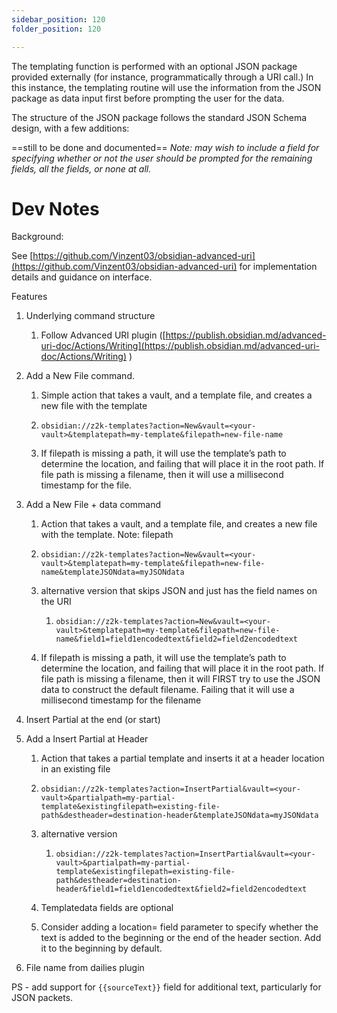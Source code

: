 ```yaml
---
sidebar_position: 120
folder_position: 120

---
```


The templating function is performed with an optional JSON package provided externally (for instance, programmatically through a URI call.) In this instance, the templating routine will use the information from the JSON package as data input first before prompting the user for the data. 

The structure of the JSON package follows the standard JSON Schema design, with a few additions:

==still to be done and documented==
*Note: may wish to include a field for specifying whether or not the user should be prompted for the remaining fields, all the fields, or none at all.* 


# Dev Notes

Background:

See [https://github.com/Vinzent03/obsidian-advanced-uri](https://github.com/Vinzent03/obsidian-advanced-uri) for implementation details and guidance on interface.

Features

1. Underlying command structure
    
    1. Follow Advanced URI plugin ([https://publish.obsidian.md/advanced-uri-doc/Actions/Writing](https://publish.obsidian.md/advanced-uri-doc/Actions/Writing) )
        
    
2. Add a New File command.
    
    1. Simple action that takes a vault, and a template file, and creates a new file with the template
        
    2. `obsidian://z2k-templates?action=New&vault=<your-vault>&templatepath=my-template&filepath=new-file-name`
        
    3. If filepath is missing a path, it will use the template’s path to determine the location, and failing that will place it in the root path. If file path is missing a filename, then it will use a millisecond timestamp for the file.
        
3. Add a New File + data command
    
    1. Action that takes a vault, and a template file, and creates a new file with the template. Note: filepath
        
    2. `obsidian://z2k-templates?action=New&vault=<your-vault>&templatepath=my-template&filepath=new-file-name&templateJSONdata=myJSONdata`
        
    3. alternative version that skips JSON and just has the field names on the URI
        
        1. `obsidian://z2k-templates?action=New&vault=<your-vault>&templatepath=my-template&filepath=new-file-name&field1=field1encodedtext&field2=field2encodedtext`
            
    4. If filepath is missing a path, it will use the template’s path to determine the location, and failing that will place it in the root path. If file path is missing a filename, then it will FIRST try to use the JSON data to construct the default filename. Failing that it will use a millisecond timestamp for the filename
        
4. Insert Partial at the end (or start)
    
5. Add a Insert Partial at Header
    
    1. Action that takes a partial template and inserts it at a header location in an existing file
        
    2. `obsidian://z2k-templates?action=InsertPartial&vault=<your-vault>&partialpath=my-partial-template&existingfilepath=existing-file-path&destheader=destination-header&templateJSONdata=myJSONdata`
        
    3. alternative version
        
        1. `obsidian://z2k-templates?action=InsertPartial&vault=<your-vault>&partialpath=my-partial-template&existingfilepath=existing-file-path&destheader=destination-header&field1=field1encodedtext&field2=field2encodedtext`
            
    4. Templatedata fields are optional
        
    5. Consider adding a location= field parameter to specify whether the text is added to the beginning or the end of the header section. Add it to the beginning by default.
        
6. File name from dailies plugin


PS - add support for `{{sourceText}}` field for additional text, particularly for JSON packets.
